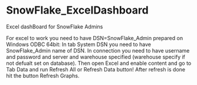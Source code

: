 # SnowFlake_ExcelDashboard
Excel dashBoard for SnowFlake Admins

For excel to work you need to have DSN=SnowFlake_Admin prepared on Windows ODBC 64bit:
In tab System DSN you need to have SnowFlake_Admin name of DSN. In connection you need to have username and password and server and warehouse specified (warehouse specify if not defualt set on database).
Then open Excel and enable content and go to Tab Data and run Refresh All or Refresh Data button! After refresh is done hit the button Refresh Graphs. 

